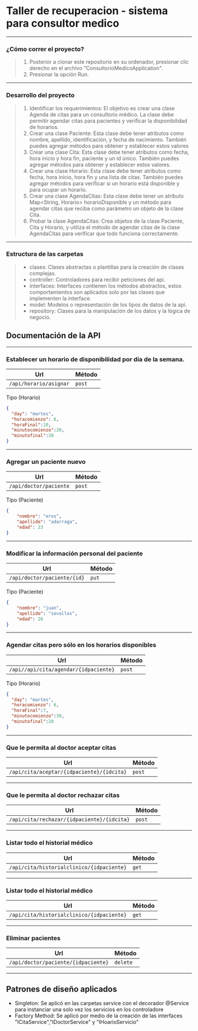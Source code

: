 # Taller de recuperacion  - sistema para consultor medico

---

### ¿Cómo correr el proyecto?
> 1. Posterior a clonar este repositorio en su ordenador, presionar clic derecho en el archivo "ConsultorioMedicoApplication".
> 2. Presionar la opción Run.

---

### Desarrollo del proyecto
> 1. Identificar los requerimientos: El objetivo es crear una clase Agenda de citas para un consultorio médico. La clase debe permitir agendar citas para pacientes y verificar la disponibilidad de horarios.
> 2. Crear una clase Paciente: Esta clase debe tener atributos como nombre, apellido, identificación, y fecha de nacimiento. También puedes agregar métodos para obtener y establecer estos valores
> 3. Crear una clase Cita: Esta clase debe tener atributos como fecha, hora inicio y hora fin, paciente y un id único. También puedes agregar métodos para obtener y establecer estos valores.
> 4. Crear una clase Horario: Esta clase debe tener atributos como fecha, hora inicio, hora fin y una lista de citas. También puedes agregar métodos para verificar si un horario está disponible y para ocupar un horario.
> 5. Crear una clase AgendaCitas: Esta clase debe tener un atributo Map<String, Horario> horarioDisponible y un método para agendar citas que reciba como parámetro un objeto de la clase Cita.
> 6. Probar la clase AgendaCitas: Crea objetos de la clase Paciente, Cita y Horario, y utiliza el método de agendar citas de la clase AgendaCitas para verificar que todo funciona correctamente.

---

### Estructura de las carpetas
> - clases: Clases abstractas o plantillas para la creación de clases complejas.
> - controller: Controladores para recibir peticiones del api.
> - interfaces: Interfaces contienen los métodos abstractos, estos comportamientos son aplicados solo por las clases que implementen la interface.
> - model: Modelos o representación de los tipos de datos de la api.
> - repository: Clases para la manipulación de los datos y la lógica de negocio.

## Documentación de la API

---

### Establecer un horario de disponibilidad por día de la semana.
| Url | Método | 
|----|----|
| `/api/horario/asignar` | `post` |

Tipo (Horario)
```json
{
  "day": "martes",
  "horacomienzo": 6,
  "horaFinal":10,
  "minutocomienzo":20,
  "minutofinal":30
}
```
---

###  Agregar un paciente nuevo 
| Url | Método | 
|----|----|
| `/api/doctor/paciente` | `post` |

Tipo (Paciente)
```json
{
    "nombre": "eros",
    "apellido": "adarraga",
    "edad": 23
}
```
---

###  Modificar la información personal del paciente
| Url | Método | 
|----|----|
| `/api/doctor/paciente/{id}` | `put` |

Tipo (Paciente)
```json
{
    "nombre": "juan",
    "apellido": "sevallos",
    "edad": 26
}
```
---

###  Agendar citas pero sólo en los horarios disponibles
| Url | Método | 
|----|----|
| `/api//api/cita/agendar/{idpaciente}` | `post` |

Tipo (Horario)
```json
{
  "day": "martes",
  "horacomienzo": 6,
  "horaFinal":7,
  "minutocomienzo":30,
  "minutofinal":20
}
```
---

###  Que le permita al doctor aceptar citas
| Url | Método | 
|----|----|
| `/api/cita/aceptar/{idpaciente}/{idcita}` | `post` |

---

###  Que le permita al doctor rechazar citas
| Url | Método | 
|----|----|
| `/api/cita/rechazar/{idpaciente}/{idcita}` | `post` |

---

### Listar todo el historial médico
| Url | Método | 
|----|----|
| `/api/cita/historialclinico/{idpaciente}` | `get` |

---

### Listar todo el historial médico
| Url | Método | 
|----|----|
| `/api/cita/historialclinico/{idpaciente}` | `get` |

---
###  Eliminar pacientes
| Url | Método | 
|----|----|
| `/api/doctor/paciente/{idpaciente}` | `delete` |

---

## Patrones de diseño aplicados

- Singleton: Se aplicó en las carpetas service con el decorador @Service para instanciar una solo vez los servicios en los controladore 
- Factory Method: Se aplicó por medio de la creación de las interfaces "ICitaService","IDoctorService" y "IHoarioServicio"
